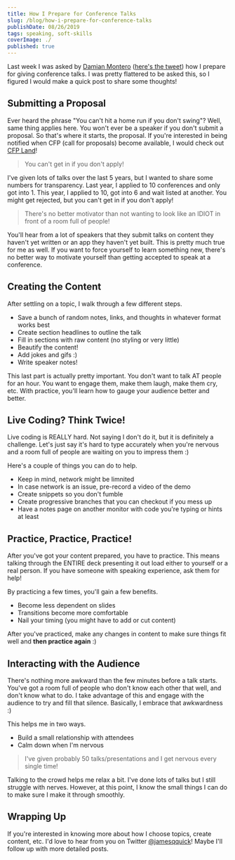 ```yaml
---
title: How I Prepare for Conference Talks
slug: /blog/how-i-prepare-for-conference-talks
publishDate: 08/26/2019
tags: speaking, soft-skills
coverImage: ./
published: true
---
```


Last week I was asked by [Damian Montero](https://twitter.com/DamianMontero) ([here's the tweet](https://twitter.com/DamianMontero/status/1163130404771119110?s=20)) how I prepare for giving conference talks. I was pretty flattered to be asked this, so I figured I would make a quick post to share some thoughts!

## Submitting a Proposal

Ever heard the phrase "You can't hit a home run if you don't swing"? Well, same thing applies here. You won't ever be a speaker if you don't submit a proposal. So that's where it starts, the proposal. If you're interested in being notified when CFP (call for proposals) become available, I would check out [CFP Land](https://www.cfpland.com)!

> You can't get in if you don't apply!

I've given lots of talks over the last 5 years, but I wanted to share some numbers for transparency. Last year, I applied to 10 conferences and only got into 1. This year, I applied to 10, got into 6 and wait listed at another. You might get rejected, but you can't get in if you don't apply!

> There's no better motivator than not wanting to look like an IDIOT in front of a room full of people!

You'll hear from a lot of speakers that they submit talks on content they haven't yet written or an app they haven't yet built. This is pretty much true for me as well. If you want to force yourself to learn something new, there's no better way to motivate yourself than getting accepted to speak at a conference.

## Creating the Content

After settling on a topic, I walk through a few different steps.

- Save a bunch of random notes, links, and thoughts in whatever format works best
- Create section headlines to outline the talk
- Fill in sections with raw content (no styling or very little)
- Beautify the content!
- Add jokes and gifs :)
- Write speaker notes!

This last part is actually pretty important. You don't want to talk AT people for an hour. You want to engage them, make them laugh, make them cry, etc. With practice, you'll learn how to gauge your audience better and better.

## Live Coding? Think Twice!

Live coding is REALLY hard. Not saying I don't do it, but it is definitely a challenge. Let's just say it's hard to type accurately when you're nervous and a room full of people are waiting on you to impress them :)

Here's a couple of things you can do to help.

- Keep in mind, network might be limnited
- In case network is an issue, pre-record a video of the demo
- Create snippets so you don't fumble
- Create progressive branches that you can checkout if you mess up
- Have a notes page on another monitor with code you're typing or hints at least

## Practice, Practice, Practice!

After you've got your content prepared, you have to practice. This means talking through the ENTIRE deck presenting it out load either to yourself or a real person. If you have someone with speaking experience, ask them for help!

By practicing a few times, you'll gain a few benefits.

- Become less dependent on slides
- Transitions become more comfortable
- Nail your timing (you might have to add or cut content)

After you've practiced, make any changes in content to make sure things fit well and **then practice again** :)

## Interacting with the Audience

There's nothing more awkward than the few minutes before a talk starts. You've got a room full of people who don't know each other that well, and don't know what to do. I take advantage of this and engage with the audience to try and fill that silence. Basically, I embrace that awkwardness :)

This helps me in two ways.

- Build a small relationship with attendees
- Calm down when I'm nervous

> I've given probably 50 talks/presentations and I get nervous every single time!

Talking to the crowd helps me relax a bit. I've done lots of talks but I still struggle with nerves. However, at this point, I know the small things I can do to make sure I make it through smoothly.

## Wrapping Up

If you're interested in knowing more about how I choose topics, create content, etc. I'd love to hear from you on Twitter [@jamesqquick](https://twitter.com/jamesqquick)! Maybe I'll follow up with more detailed posts.
